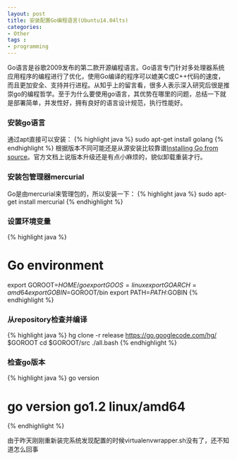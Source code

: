 ```yaml
---
layout: post
title: 安装配置Go编程语言(Ubuntu14.04lts)
categories:
- Other
tags :
- programming
---
```



Go语言是谷歌2009发布的第二款开源编程语言。Go语言专门针对多处理器系统应用程序的编程进行了优化，使用Go编译的程序可以媲美C或C++代码的速度，而且更加安全、支持并行进程。从知乎上的留言看，很多人表示深入研究后很是推崇go的编程哲学。至于为什么要使用go语言，其优势在哪里的问题，总结一下就是部署简单，并发性好，拥有良好的语言设计规范，执行性能好。

### 安装go语言
通过apt直接可以安装：
{% highlight java %}
sudo apt-get install golang
{% endhighlight %}
根据版本不同可能还是从源安装比较靠谱[Installing Go from source](http://golang.org/doc/install/source)。官方文档上说版本升级还是有点小麻烦的，貌似卸载重装才行。

### 安装包管理器mercurial
Go是由mercurial来管理包的，所以安装一下：
{% highlight java %}
sudo apt-get install mercurial
{% endhighlight %}


### 设置环境变量
{% highlight java %}
# Go environment
export GOROOT=$HOME/go
export GOOS=linux
export GOARCH=amd64
export GOBIN=$GOROOT/bin
export PATH=$PATH:$GOBIN
{% endhighlight %}

### 从repository检查并编译
{% highlight java %}
hg clone -r release https://go.googlecode.com/hg/ $GOROOT
cd $GOROOT/src
./all.bash
{% endhighlight %}

### 检查go版本
{% highlight java %}
go version
# go version go1.2 linux/amd64
{% endhighlight %}


由于昨天刚刚重新装完系统发现配置的时候virtualenvwrapper.sh没有了，还不知道怎么回事
